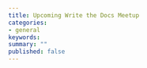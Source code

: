 ```yaml
---
title: Upcoming Write the Docs Meetup
categories:
- general
keywords: 
summary: ""
published: false
---
```

